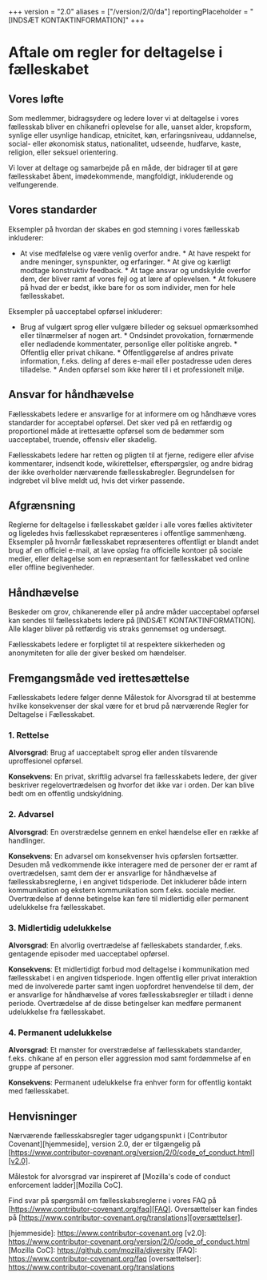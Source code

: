 +++
version = "2.0"
aliases = ["/version/2/0/da"]
reportingPlaceholder = "[INDSÆT KONTAKTINFORMATION]"
+++

# Aftale om regler for deltagelse i fælleskabet

## Vores løfte

Som medlemmer, bidragsydere og ledere lover vi at deltagelse i vores fællesskab bliver en chikanefri oplevelse for alle, uanset alder, kropsform, synlige eller usynlige handicap, etnicitet, køn, erfaringsniveau, uddannelse, social- eller økonomisk status, nationalitet, udseende, hudfarve, kaste, religion, eller seksuel orientering.

Vi lover at deltage og samarbejde på en måde, der bidrager til at gøre fællesskabet åbent, imødekommende, mangfoldigt, inkluderende og velfungerende.

## Vores standarder

Eksempler på hvordan der skabes en god stemning i vores fællesskab inkluderer:

* At vise medfølelse og være venlig overfor andre. * At have respekt for andre meninger, synspunkter, og erfaringer. * At give og kærligt modtage konstruktiv feedback. * At tage ansvar og undskylde overfor dem, der bliver ramt af vores fejl og at lære af oplevelsen. * At fokusere på hvad der er bedst, ikke bare for os som individer, men for hele fællesskabet.

Eksempler på uacceptabel opførsel inkluderer:

* Brug af vulgært sprog eller vulgære billeder og seksuel opmærksomhed eller tilnærmelser af nogen art. * Ondsindet provokation, fornærmende eller nedladende kommentater, personlige eller politiske angreb. * Offentlig eller privat chikane. * Offentliggørelse af andres private information, f.eks. deling af deres e-mail eller postadresse uden deres tilladelse. * Anden opførsel som ikke hører til i et professionelt miljø.

## Ansvar for håndhævelse

Fællesskabets ledere er ansvarlige for at informere om og håndhæve vores standarder for acceptabel opførsel. Det sker ved på en retfærdig og proportionel måde at irettesætte opførsel som de bedømmer som uacceptabel, truende, offensiv eller skadelig.

Fællesskabets ledere har retten og pligten til at fjerne, redigere eller afvise kommentarer, indsendt kode, wikirettelser, efterspørgsler, og andre bidrag der ikke overholder nærværende fællesskabregler. Begrundelsen for indgrebet vil blive meldt ud, hvis det virker passende.

## Afgrænsning

Reglerne for deltagelse i fællesskabet gælder i alle vores fælles aktiviteter og ligeledes hvis fællesskabet repræsenteres i offentlige sammenhæng. Eksempler på hvornår fællesskabet repræsenteres offentligt er blandt andet brug af en officiel e-mail, at lave opslag fra officielle kontoer på sociale medier, eller deltagelse som en repræsentant for fællesskabet ved online eller offline begivenheder.

## Håndhævelse

Beskeder om grov, chikanerende eller på andre måder uacceptabel opførsel kan sendes til fællesskabets ledere på [INDSÆT KONTAKTINFORMATION]. Alle klager bliver på retfærdig vis straks gennemset og undersøgt.

Fællesskabets ledere er forpligtet til at respektere sikkerheden og anonymiteten for alle der giver besked om hændelser.

## Fremgangsmåde ved irettesættelse

Fællesskabets ledere følger denne Målestok for Alvorsgrad til at bestemme hvilke konsekvenser der skal være for et brud på nærværende Regler for Deltagelse i Fællesskabet.

### 1. Rettelse

**Alvorsgrad**: Brug af uacceptabelt sprog eller anden tilsvarende uproffesionel opførsel.

**Konsekvens**: En privat, skriftlig advarsel fra fællesskabets ledere, der giver beskriver regelovertrædelsen og hvorfor det ikke var i orden. Der kan blive bedt om en offentlig undskyldning.

### 2. Advarsel

**Alvorsgrad**: En overstrædelse gennem en enkel hændelse eller en række af handlinger.

**Konsekvens**: En advarsel om konsekvenser hvis opførslen fortsætter. Desuden må vedkommende ikke interagere med de personer der er ramt af overtrædelsen, samt dem der er ansvarlige for håndhævelse af fællesskabsreglerne, i en angivet tidsperiode. Det inkluderer både intern kommunikation og ekstern kommunikation som f.eks. sociale medier. Overtrædelse af denne betingelse kan føre til midlertidig eller permanent udelukkelse fra fællesskabet.

### 3. Midlertidig udelukkelse

**Alvorsgrad**: En alvorlig overtrædelse af fælleskabets standarder, f.eks. gentagende episoder med uacceptabel opførsel.

**Konsekvens**: Et midlertidigt forbud mod deltagelse i kommunikation med fællesskabet i en angiven tidsperiode. Ingen offentlig eller privat interaktion med de involverede parter samt ingen uopfordret henvendelse til dem, der er ansvarlige for håndhævelse af vores fællesskabsregler er tilladt i denne periode. Overtrædelse af de disse betingelser kan medføre permanent udelukkelse fra fællesskabet.

### 4. Permanent udelukkelse

**Alvorsgrad**: Et mønster for overstrædelse af fællesskabets standarder, f.eks. chikane af en person eller aggression mod samt fordømmelse af en gruppe af personer.

**Konsekvens**: Permanent udelukkelse fra enhver form for offentlig kontakt med fællesskabet.

## Henvisninger

Nærværende fællesskabsregler tager udgangspunkt i [Contributor Covenant][hjemmeside], version 2.0, der er tilgængelig på [https://www.contributor-covenant.org/version/2/0/code_of_conduct.html][v2.0].

Målestok for alvorsgrad var inspireret af [Mozilla's code of conduct enforcement ladder][Mozilla CoC].

Find svar på spørgsmål om fællesskabsreglerne i vores FAQ på [https://www.contributor-covenant.org/faq][FAQ]. Oversættelser kan findes på [https://www.contributor-covenant.org/translations][oversættelser].

[hjemmeside]: https://www.contributor-covenant.org [v2.0]: https://www.contributor-covenant.org/version/2/0/code_of_conduct.html [Mozilla CoC]: https://github.com/mozilla/diversity [FAQ]: https://www.contributor-covenant.org/faq [oversættelser]: https://www.contributor-covenant.org/translations
